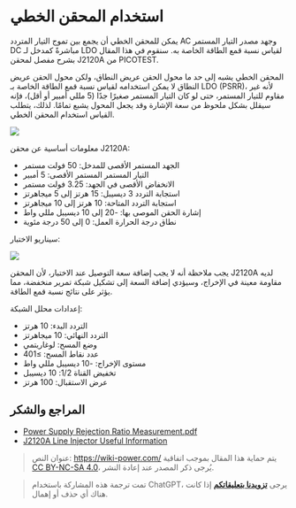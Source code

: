# استخدام المحقن الخطي

يمكن للمحقن الخطي أن يجمع بين تموج التيار المتردد AC وجهد مصدر التيار المستمر DC مباشرةً كمدخل لـ LDO لقياس نسبة قمع الطاقة الخاصة به. سنقوم في هذا المقال بشرح مفصل لمحقن J2120A من PICOTEST.

المحقن الخطي يشبه إلى حد ما محول الحقن عريض النطاق، ولكن محول الحقن عريض النطاق لا يمكن استخدامه لقياس نسبة قمع الطاقة الخاصة بـ LDO (PSRR)، لأنه غير مقاوم للتيار المستمر، حتى لو كان التيار المستمر صغيرًا جدًا (5 مللي أمبير أو أقل)، فإنه سيقلل بشكل ملحوظ من سعة الإشارة وقد يجعل المحول يشبع تمامًا. لذلك، يتطلب القياس استخدام المحقن الخطي.

![](https://media.wiki-power.com/img/20220517101140.png)

معلومات أساسية عن محقن J2120A:

- الجهد المستمر الأقصى للمدخل: 50 فولت مستمر
- التيار المستمر المستمر الأقصى: 5 أمبير
- الانخفاض الأقصى في الجهد: 3.25 فولت مستمر
- استجابة التردد 3 ديسيبل: 15 هرتز إلى 5 ميجاهرتز
- استجابة التردد المتاحة: 10 هرتز إلى 10 ميجاهرتز
- إشارة الحقن الموصى بها: -20 إلى 10 ديسيبل مللي واط
- نطاق درجة الحرارة العمل: 0 إلى 50 درجة مئوية

سيناريو الاختبار:

![](https://media.wiki-power.com/img/20220516174015.png)

يجب ملاحظة أنه لا يجب إضافة سعة التوصيل عند الاختبار، لأن المحقن J2120A لديه مقاومة معينة في الإخراج، وسيؤدي إضافة السعة إلى تشكيل شبكة تمرير منخفضة، مما يؤثر على نتائج نسبة قمع الطاقة.

إعدادات محلل الشبكة:

- التردد البدء: 10 هرتز
- التردد النهائي: 10 ميجاهرتز
- وضع المسح: لوغاريتمي
- عدد نقاط المسح: ≥401
- مستوى الإخراج: -10 ديسيبل مللي واط
- تخفيض القناة 1/2: 10 ديسيبل
- عرض الاستقبال: 100 هرتز

## المراجع والشكر

- [Power Supply Rejection Ratio Measurement.pdf](https://www.omicron-lab.com/fileadmin/assets/Bode_100/ApplicationNotes/PSRR/App_Note_PSRR_2_0.pdf)
- [J2120A Line Injector Useful Information](https://www.picotestonline.com/forum/welcome-to-the-forum/j2120a-line-injector-useful-information)

> عنوان النص: <https://wiki-power.com/>
> يتم حماية هذا المقال بموجب اتفاقية [CC BY-NC-SA 4.0](https://creativecommons.org/licenses/by/4.0/deed.zh)، يُرجى ذكر المصدر عند إعادة النشر.

> تمت ترجمة هذه المشاركة باستخدام ChatGPT، يرجى [**تزويدنا بتعليقاتكم**](https://github.com/linyuxuanlin/Wiki_MkDocs/issues/new) إذا كانت هناك أي حذف أو إهمال.
